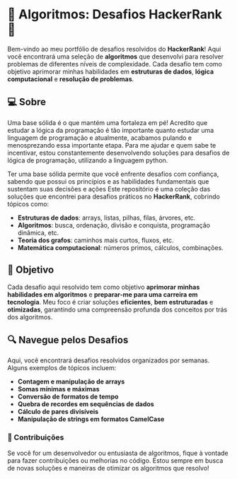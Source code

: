 # 🌟 Algoritmos: Desafios HackerRank 🌟

Bem-vindo ao meu portfólio de desafios resolvidos do **HackerRank**! Aqui você encontrará uma seleção de **algoritmos** que desenvolvi para resolver problemas de diferentes níveis de complexidade. Cada desafio tem como objetivo aprimorar minhas habilidades em **estruturas de dados**, **lógica computacional** e **resolução de problemas**.

## 💻 Sobre

Uma base sólida é o que mantém uma fortaleza em pé! Acredito que estudar a lógica da programação é tão importante quanto estudar uma linguagem de programação e atualmente, acabamos pulando e menosprezando essa importante etapa. Para me ajudar e quem sabe te incentivar, estou constantemente desenvolvendo soluções para desafios de lógica de programação, utilizando a linguagem python.

Ter uma base sólida permite que você enfrente desafios com confiança, sabendo que possui os princípios e as habilidades fundamentais que sustentam suas decisões e ações
Este repositório é uma coleção das soluções que encontrei para desafios práticos no **HackerRank**, cobrindo tópicos como:

- **Estruturas de dados**: arrays, listas, pilhas, filas, árvores, etc.
- **Algoritmos**: busca, ordenação, divisão e conquista, programação dinâmica, etc.
- **Teoria dos grafos**: caminhos mais curtos, fluxos, etc.
- **Matemática computacional**: números primos, cálculos, combinações.

## 🚀 Objetivo

Cada desafio aqui resolvido tem como objetivo **aprimorar minhas habilidades em algoritmos** e **preparar-me para uma carreira em tecnologia**. Meu foco é criar soluções **eficientes**, **bem estruturadas** e **otimizadas**, garantindo uma compreensão profunda dos conceitos por trás dos algoritmos.

## 🔍 Navegue pelos Desafios

Aqui, você encontrará desafios resolvidos organizados por semanas. Alguns exemplos de tópicos incluem:

- **Contagem e manipulação de arrays**
- **Somas mínimas e máximas**
- **Conversão de formatos de tempo**
- **Quebra de recordes em sequências de dados**
- **Cálculo de pares divisíveis**
- **Manipulação de strings em formatos CamelCase**

### 🚧 Contribuições

Se você for um desenvolvedor ou entusiasta de algoritmos, fique à vontade para fazer contribuições ou melhorias no código. Estou sempre em busca de novas soluções e maneiras de otimizar os algoritmos que resolvo!